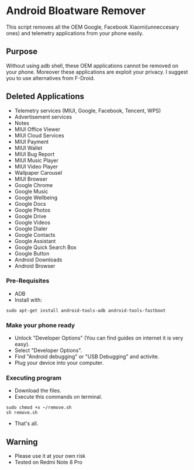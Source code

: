 # Android Bloatware Remover

This script removes all the OEM Google, Facebook Xiaomi(unneccesary ones) and telemetry applications from your phone easily.
## Purpose  
Without using adb shell, these OEM applications cannot be removed on your phone. Moreover these applications are exploit your privacy. I suggest you to use alternatives from F-Droid.

## Deleted Applications
* Telemetry services (MIUI, Google, Facebook, Tencent, WPS)
* Advertisement services
* Notes
* MIUI Office Viewer
* MIUI Cloud Services
* MIUI Payment
* MIUI Wallet
* MIUI Bug Report
* MIUI Music Player
* MIUI Video Player
* Wallpaper Carousel 
* MIUI Browser
* Google Chrome
* Google Music
* Google Wellbeing
* Google Docs
* Google Photos
* Google Drive
* Google Videos
* Google Dialer
* Google Contacts
* Google Assistant
* Google Quick Search Box
* Google Button
* Android Downloads
* Android Browser

### Pre-Requisites 
* ADB 
* Install with:

```
sudo apt-get install android-tools-adb android-tools-fastboot
```
### Make your phone ready
* Unlock "Developer Options" (You can find guides on internet it is very easy).
* Select "Developer Options".
* Find "Android debugging" or "USB Debugging" and activite.
* Plug your device into your computer.


### Executing program

* Download the files.
* Execute this commands on terminal.
```
sudo chmod +x ~/remove.sh
sh remove.sh
```
* That's all.

## Warning

* Please use it at your own risk
* Tested on Redmi Note 8 Pro 

